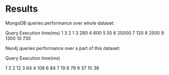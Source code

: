 # Results

MongoDB queries performance over whole dataset:

Query Execution time(ms)
1 3
2 1 
3 280
4 600
5 55 
6 25000
7 120
8 2500
9 1300
10 730

Neo4j queries performance over a part of this dataset:

Query Execution time(ms)

1 2 
2 12 
3 64 
4 108
6 84 
7 19 
8 79 
9 37 
10 38
